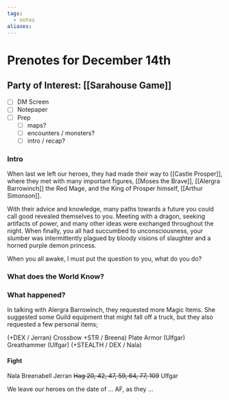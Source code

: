 ```yaml
---
tags:
  - notes
aliases:
---
```


# Prenotes for December 14th
## Party of Interest: [[Sarahouse Game]]
- [ ] DM Screen
- [ ] Notepaper
- [ ] Prep
	- [ ] maps?
	- [ ] encounters / monsters?
	- [ ] intro / recap?

### Intro
When last we left our heroes, they had made their way to [[Castle Prosper]], where they met with many important figures, [[Moses the Brave]], [[Alergra Barrowinch]] the Red Mage, and the King of Prosper himself, [[Arthur Simonson]]. 

With their advice and knowledge, many paths towards a future you could call good revealed themselves to you. Meeting with a dragon, seeking artifacts of power, and many other ideas were exchanged throughout the night. When finally, you all had succumbed to unconsciousness, your slumber was intermittently plagued by bloody visions of slaughter and a horned purple demon princess.

When you all awake, I must put the question to you, what do you do?

### What does the World Know?


### What happened?

In talking with Alergra Barrowinch, they requested more Magic Items. She suggested some Guild equipment that might fall off a truck, but they also requested a few personal items;

(+DEX / Jerran)
Crossbow
+STR / Breena)
Plate Armor (Ulfgar)
Greathammer (Ulfgar)
(+STEALTH / DEX / Nala)

#### Fight
Nala
Breenabell
Jerran
~~Hag 20, 42, 47, 59, 64, 77, 109~~
Ulfgar

We leave our heroes on the date of ... AF, as they ...